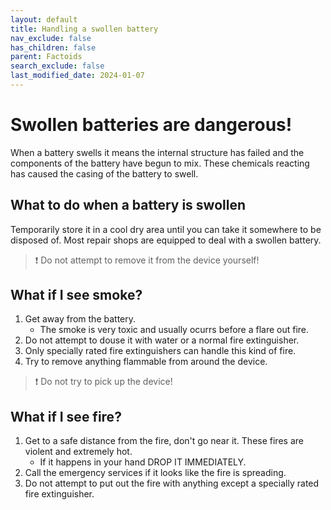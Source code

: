 ```yaml
---
layout: default
title: Handling a swollen battery
nav_exclude: false
has_children: false
parent: Factoids
search_exclude: false
last_modified_date: 2024-01-07
---
```


# Swollen batteries are dangerous!
When a battery swells it means the internal structure has failed and the components of the battery have begun to mix. These chemicals reacting has caused the casing of the battery to swell.

## What to do when a battery is swollen
Temporarily store it in a cool dry area until you can take it somewhere to be disposed of. Most repair shops are equipped to deal with a swollen battery. 

> ❗ Do not attempt to remove it from the device yourself!

## What if I see smoke?
1. Get away from the battery. 
    - The smoke is very toxic and usually ocurrs before a flare out fire.
2. Do not attempt to douse it with water or a normal fire extinguisher. 
3. Only specially rated fire extinguishers can handle this kind of fire. 
4. Try to remove anything flammable from around the device. 

> ❗ Do not try to pick up the device!

## What if I see fire?
1. Get to a safe distance from the fire, don't go near it. These fires are violent and extremely hot. 
     - If it happens in your hand DROP IT IMMEDIATELY. 
3. Call the emergency services if it looks like the fire is spreading. 
4. Do not attempt to put out the fire with anything except a specially rated fire extinguisher.